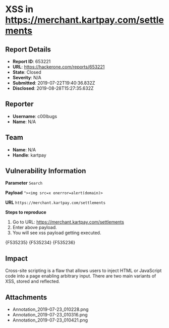# XSS in https://merchant.kartpay.com/settlements

## Report Details
- **Report ID**: 653221
- **URL**: https://hackerone.com/reports/653221
- **State**: Closed
- **Severity**: N/A
- **Submitted**: 2019-07-22T19:40:36.832Z
- **Disclosed**: 2019-08-28T15:27:35.632Z

## Reporter
- **Username**: c00lbugs
- **Name**: N/A

## Team
- **Name**: N/A
- **Handle**: kartpay

## Vulnerability Information
**Parameter**
``Search``

**Payload**
``"><img src=x onerror=alert(domain)>``

**URL**
``https://merchant.kartpay.com/settlements``

**Steps to reproduce**
1. Go to URL: https://merchant.kartpay.com/settlements
2. Enter above payload.
3. You will see xss payload getting executed.

{F535235}
{F535234}
{F535236}

## Impact

Cross-site scripting is a flaw that allows users to inject HTML or JavaScript code into a page enabling arbitrary input. There are two main variants of XSS, stored and reflected.

## Attachments
- Annotation_2019-07-23_010228.png
- Annotation_2019-07-23_010316.png
- Annotation_2019-07-23_010421.png
